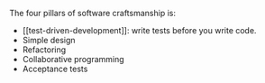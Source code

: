 The four pillars of software craftsmanship is:

- [[test-driven-development]]: write tests before you write code.
- Simple design
- Refactoring
- Collaborative programming
- Acceptance tests
 